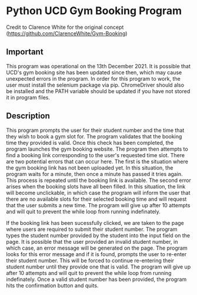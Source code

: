 # Python UCD Gym Booking Program

Credit to Clarence White for the original concept (https://github.com/ClarenceWhite/Gym-Booking)


## Important
This program was operational on the 13th December 2021. It is possible that UCD's gym booking site has been updated since then, which may cause unexpected errors in the program. In order for this program to work, the user must install the selenium package via pip. ChromeDriver should also be installed and the PATH variable should be updated if you have not stored it in program files. 


## Description
This program prompts the user for their student number and the time that they wish to book a gym slot for. The program validates that the booking time they provided is valid. Once this check has been completed, the program launches the gym booking website. The program then attempts to find a booking link corresponding to the user's requested time slot. There are two potential errors that can occur here. The first is the situation where the gym booking link has not been uploaded yet. In this situation, the program waits for a minute, then once a minute has passed it tries again. This process is repeated until the booking link is available. The second error arises when the booking slots have all been filled. In this situation, the link will become unclickable, in which case the program will inform the user that there are no available slots for their selected booking time and will request that the user submits a new time. The program will give up after 10 attempts and will quit to prevent the while loop from running indefinately.

If the booking link has been sucessfully clicked, we are taken to the page where users are required to submit their student number. The program types the student number provided by the student into the input field on the page. It is possible that the user provided an invalid student number, in which case, an error message will be generated on the page. The program looks for this error message and if it is found, prompts the user to re-enter their student number. This will be forced to continue re-entering their student number until they provide one that is valid. The program will give up after 10 attempts and will quit to prevent the while loop from running indefinately. Once a valid student number has been provided, the program hits the confirmation button and quits.